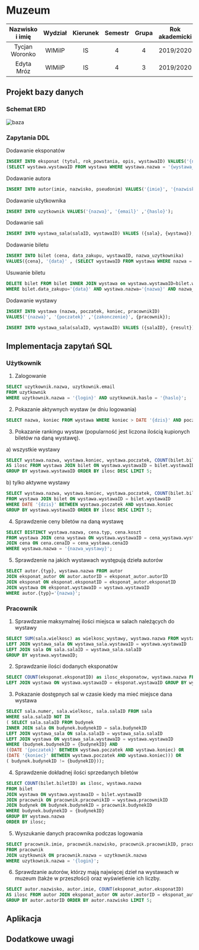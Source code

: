﻿# Muzeum 

| Nazwisko i imię | Wydział | Kierunek | Semestr | Grupa | Rok akademicki |
|:---------------:|:-------:|:--------:|:-------:|:-----:|:--------------:|
| Tycjan Woronko  |  WIMiIP |    IS    |    4    |   4   |    2019/2020   |
|  Edyta Mróz     |  WIMiIP |    IS    |    4    |   3   |    2019/2020   |

## Projekt bazy danych

### Schemat ERD

![baza](https://github.com/phajder-databases/db2020-project-muzeum/blob/readme/resources/muzeum_schemat_projektu.svg)

### Zapytania DDL

Dodawanie eksponatów
```sql
INSERT INTO eksponat (tytul, rok_powstania, opis, wystawaID) VALUES('{nazwa}', '{poczatek}', '{opis}',
(SELECT wystawa.wystawaID FROM wystawa WHERE wystawa.nazwa = '{wystawa_nazwa}'));
```

Dodawanie autora
```sql
INSERT INTO autor(imie, nazwisko, pseudonim) VALUES('{imie}', '{nazwisko}', '{pseudonim}');
```

Dodawanie użytkownika
```sql
INSERT INTO uzytkownik VALUES('{nazwa}', '{email}' ,'{haslo}');
```

Dodawanie sali
```sql
INSERT INTO wystawa_sala(salaID, wystawaID) VALUES ({sala}, {wystawa});
```

Dodawanie biletu 
```sql
INSERT INTO bilet (cena, data_zakupu, wystawaID, nazwa_uzytkownika) 
VALUES({cena}, '{data}' , (SELECT wystawaID FROM wystawa WHERE nazwa = '{wystawa}') , '{nazwa}' );
```

Usuwanie biletu 
```sql
DELETE bilet FROM bilet INNER JOIN wystawa on wystawa.wystawaID=bilet.wystawaID
WHERE bilet.data_zakupu='{data}' AND wystawa.nazwa='{nazwa}' AND nazwa_uzytkownika='{uzytkownik}';
```

Dodawanie wystawy
```sql
INSERT INTO wystawa (nazwa, poczatek, koniec, pracownikID) 
VALUES('{nazwa}', '{poczatek}' ,'{zakonczenie}', {pracownik});
```
```sql
INSERT INTO wystawa_sala(salaID, wystawaID) VALUES ({salaID}, {result});
```


## Implementacja zapytań SQL

### Użytkownik
1. Zalogowanie
```sql
SELECT uzytkownik.nazwa, uzytkownik.email 
FROM uzytkownik 
WHERE uzytkownik.nazwa = '{login}' AND uzytkownik.haslo = '{haslo}';
```

2. Pokazanie aktywnych wystaw (w dniu logowania)
```sql
SELECT nazwa, koniec FROM wystawa WHERE koniec > DATE '{dzis}' AND poczatek < DATE '{dzis}';
```

3. Pokazanie rankingu wystaw (popularność jest liczona ilością kupionych biletów na daną wystawę).

a) wszystkie wystawy
```sql
SELECT wystawa.nazwa, wystawa.koniec, wystawa.poczatek, COUNT(bilet.biletID) 
AS ilosc FROM wystawa JOIN bilet ON wystawa.wystawaID = bilet.wystawaID 
GROUP BY wystawa.wystawaID ORDER BY ilosc DESC LIMIT 5;
```
b) tylko aktywne wystawy
```sql
SELECT wystawa.nazwa, wystawa.koniec, wystawa.poczatek, COUNT(bilet.biletID) AS ilosc 
FROM wystawa JOIN bilet ON wystawa.wystawaID = bilet.wystawaID
WHERE DATE '{dzis}' BETWEEN wystawa.poczatek AND wystawa.koniec 
GROUP BY wystawa.wystawaID ORDER BY ilosc DESC LIMIT 5;
```

4. Sprawdzenie ceny biletów na daną wystawę
```sql
SELECT DISTINCT wystawa.nazwa, cena.typ, cena.koszt 
FROM wystawa JOIN cena_wystawa ON wystawa.wystawaID = cena_wystawa.wystawaID 
JOIN cena ON cena.cenaID = cena_wystawa.cenaID 
WHERE wystawa.nazwa = '{nazwa_wystawy}';
```

5. Sprawdzenie na jakich wystawach występują dzieła autorów
```sql
SELECT autor.{typ}, wystawa.nazwa FROM autor 
JOIN eksponat_autor ON autor.autorID = eksponat_autor.autorID 
JOIN eksponat ON eksponat.eksponatID = eksponat_autor.eksponatID               
JOIN wystawa ON eksponat.wystawaID = wystawa.wystawaID 
WHERE autor.{typ}='{nazwa}';
```

### Pracownik

1. Sprawdzanie maksymalnej ilości miejsca w salach należących do wystawy
```sql
SELECT SUM(sala.wielkosc) as wielkosc_wystawy, wystawa.nazwa FROM wystawa 
LEFT JOIN wystawa_sala ON wystawa_sala.wystawaID = wystawa.wystawaID 
LEFT JOIN sala ON sala.salaID = wystawa_sala.salaID 
GROUP BY wystawa.wystawaID;
```

2. Sprawdzanie ilości dodanych eksponatów
```sql
SELECT COUNT(eksponat.eksponatID) as ilosc_eksponatow, wystawa.nazwa FROM eksponat 
LEFT JOIN wystawa ON wystawa.wystawaID = eksponat.wystawaID GROUP BY wystawa.wystawaID;
```

3. Pokazanie dostępnych sal w czasie kiedy ma mieć miejsce dana wystawa
```sql
SELECT sala.numer, sala.wielkosc, sala.salaID FROM sala 
WHERE sala.salaID NOT IN 
( SELECT sala.salaID FROM budynek 
INNER JOIN sala ON budynek.budynekID = sala.budynekID 
LEFT JOIN wystawa_sala ON sala.salaID = wystawa_sala.salaID
LEFT JOIN wystawa ON wystawa_sala.wystawaID = wystawa.wystawaID 
WHERE (budynek.budynekID = {budynekID} AND 
((DATE '{poczatek}' BETWEEN wystawa.poczatek AND wystawa.koniec) OR 
(DATE '{koniec}' BETWEEN wystawa.poczatek AND wystawa.koniec))) OR 
( budynek.budynekID != {budynekID}));
```

4. Sprawdzenie dokładnej ilości sprzedanych biletów
```sql
SELECT COUNT(bilet.biletID) as ilosc, wystawa.nazwa 
FROM bilet 
JOIN wystawa ON wystawa.wystawaID = bilet.wystawaID 
JOIN pracownik ON pracownik.pracownikID = wystawa.pracownikID 
JOIN budynek ON budynek.budynekID = pracownik.budynekID 
WHERE budynek.budynekID = {budynekID} 
GROUP BY wystawa.nazwa 
ORDER BY ilosc;
```

5. Wyszukanie danych pracownika podczas logowania
```sql
SELECT pracownik.imie, pracownik.nazwisko, pracownik.pracownikID, pracownik.budynekID 
FROM pracownik 
JOIN uzytkownik ON pracownik.nazwa = uzytkownik.nazwa 
WHERE uzytkownik.nazwa = '{login}';
```
6. Sprawdzanie autorów, którzy mają najwięcej dzieł na wystawach w muzeum (także w przeszłości) oraz wyświetlenie ich liczby.
```sql
SELECT autor.nazwisko, autor.imie, COUNT(eksponat_autor.eksponatID) 
AS ilosc FROM autor JOIN eksponat_autor ON autor.autorID = eksponat_autor.autorID 
GROUP BY autor.autorID ORDER BY autor.nazwisko LIMIT 5;
```

## Aplikacja

## Dodatkowe uwagi